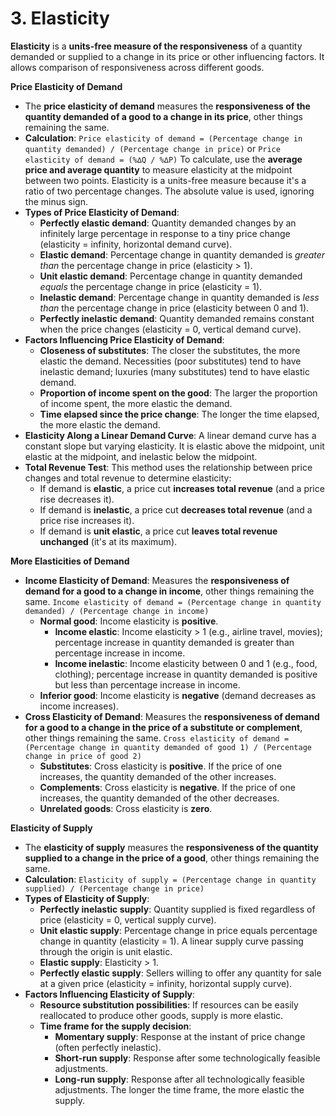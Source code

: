 # 3. Elasticity

**Elasticity** is a **units-free measure of the responsiveness** of a quantity demanded or supplied to a change in its price or other influencing factors. It allows comparison of responsiveness across different goods.

**Price Elasticity of Demand**

- The **price elasticity of demand** measures the **responsiveness of the quantity demanded of a good to a change in its price**, other things remaining the same.
- **Calculation**:
`Price elasticity of demand = (Percentage change in quantity demanded) / (Percentage change in price)`
or
`Price elasticity of demand = (%∆Q / %∆P)`
To calculate, use the **average price and average quantity** to measure elasticity at the midpoint between two points. Elasticity is a units-free measure because it's a ratio of two percentage changes. The absolute value is used, ignoring the minus sign.
- **Types of Price Elasticity of Demand**:
    - **Perfectly elastic demand**: Quantity demanded changes by an infinitely large percentage in response to a tiny price change (elasticity = infinity, horizontal demand curve).
    - **Elastic demand**: Percentage change in quantity demanded is *greater than* the percentage change in price (elasticity > 1).
    - **Unit elastic demand**: Percentage change in quantity demanded *equals* the percentage change in price (elasticity = 1).
    - **Inelastic demand**: Percentage change in quantity demanded is *less than* the percentage change in price (elasticity between 0 and 1).
    - **Perfectly inelastic demand**: Quantity demanded remains constant when the price changes (elasticity = 0, vertical demand curve).
- **Factors Influencing Price Elasticity of Demand**:
    - **Closeness of substitutes**: The closer the substitutes, the more elastic the demand. Necessities (poor substitutes) tend to have inelastic demand; luxuries (many substitutes) tend to have elastic demand.
    - **Proportion of income spent on the good**: The larger the proportion of income spent, the more elastic the demand.
    - **Time elapsed since the price change**: The longer the time elapsed, the more elastic the demand.
- **Elasticity Along a Linear Demand Curve**: A linear demand curve has a constant slope but varying elasticity. It is elastic above the midpoint, unit elastic at the midpoint, and inelastic below the midpoint.
- **Total Revenue Test**: This method uses the relationship between price changes and total revenue to determine elasticity:
    - If demand is **elastic**, a price cut **increases total revenue** (and a price rise decreases it).
    - If demand is **inelastic**, a price cut **decreases total revenue** (and a price rise increases it).
    - If demand is **unit elastic**, a price cut **leaves total revenue unchanged** (it's at its maximum).

**More Elasticities of Demand**

- **Income Elasticity of Demand**: Measures the **responsiveness of demand for a good to a change in income**, other things remaining the same.
`Income elasticity of demand = (Percentage change in quantity demanded) / (Percentage change in income)`
    - **Normal good**: Income elasticity is **positive**.
        - **Income elastic**: Income elasticity > 1 (e.g., airline travel, movies); percentage increase in quantity demanded is greater than percentage increase in income.
        - **Income inelastic**: Income elasticity between 0 and 1 (e.g., food, clothing); percentage increase in quantity demanded is positive but less than percentage increase in income.
    - **Inferior good**: Income elasticity is **negative** (demand decreases as income increases).
- **Cross Elasticity of Demand**: Measures the **responsiveness of demand for a good to a change in the price of a substitute or complement**, other things remaining the same.
`Cross elasticity of demand = (Percentage change in quantity demanded of good 1) / (Percentage change in price of good 2)`
    - **Substitutes**: Cross elasticity is **positive**. If the price of one increases, the quantity demanded of the other increases.
    - **Complements**: Cross elasticity is **negative**. If the price of one increases, the quantity demanded of the other decreases.
    - **Unrelated goods**: Cross elasticity is **zero**.

**Elasticity of Supply**

- The **elasticity of supply** measures the **responsiveness of the quantity supplied to a change in the price of a good**, other things remaining the same.
- **Calculation**:
`Elasticity of supply = (Percentage change in quantity supplied) / (Percentage change in price)`
- **Types of Elasticity of Supply**:
    - **Perfectly inelastic supply**: Quantity supplied is fixed regardless of price (elasticity = 0, vertical supply curve).
    - **Unit elastic supply**: Percentage change in price equals percentage change in quantity (elasticity = 1). A linear supply curve passing through the origin is unit elastic.
    - **Elastic supply**: Elasticity > 1.
    - **Perfectly elastic supply**: Sellers willing to offer any quantity for sale at a given price (elasticity = infinity, horizontal supply curve).
- **Factors Influencing Elasticity of Supply**:
    - **Resource substitution possibilities**: If resources can be easily reallocated to produce other goods, supply is more elastic.
    - **Time frame for the supply decision**:
        - **Momentary supply**: Response at the instant of price change (often perfectly inelastic).
        - **Short-run supply**: Response after some technologically feasible adjustments.
        - **Long-run supply**: Response after all technologically feasible adjustments. The longer the time frame, the more elastic the supply. 